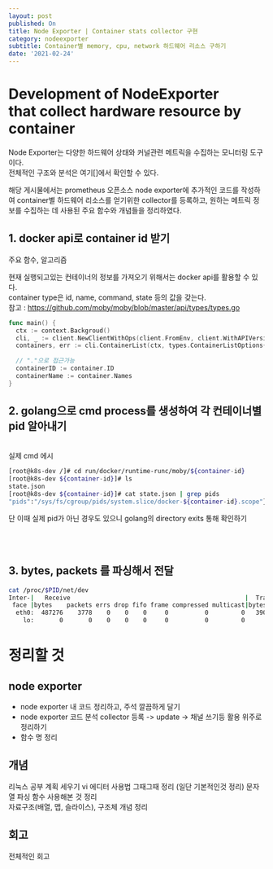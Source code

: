 ```yaml
---
layout: post
published: On
title: Node Exporter | Container stats collector 구현
category: nodeexporter
subtitle: Container별 memory, cpu, network 하드웨어 리소스 구하기
date: '2021-02-24'
---
```


# Development of NodeExporter <br> that collect hardware resource by container

Node Exporter는 다양한 하드웨어 상태와 커널관련 메트릭을 수집하는 모니터링 도구이다. <br>
전체적인 구조와 분석은 여기[]에서 확인할 수 있다. <br>

해당 게시물에서는 prometheus 오픈소스 node exporter에 추가적인 코드를 작성하여 container별 하드웨어 리소스를 얻기위한 collector를 등록하고, 원하는 메트릭 정보를 수집하는 데 사용된 주요 함수와 개념들을 정리하였다. 

## 1. docker api로 container id 받기

주요 함수, 알고리즘<br>

현재 실행되고있는 컨테이너의 정보를 가져오기 위해서는 docker api를 활용할 수 있다. <br>
container type은 id, name, command, state 등의 값을 갖는다.<br>
참고 : <https://github.com/moby/moby/blob/master/api/types/types.go>


```go
func main() {
  ctx := context.Backgroud()
  cli, _ := client.NewClientWithOps(client.FromEnv, client.WithAPIVersionNegotiaion())
  containers, err := cli.ContainerList(ctx, types.ContainerListOptions{})
  
  // "."으로 접근가능
  containerID := container.ID
  containerName := container.Names
}

```


## 2. golang으로 cmd process를 생성하여 각 컨테이너별 pid 알아내기

<br>
실제 cmd 에시

```sh
[root@k8s-dev /]# cd run/docker/runtime-runc/moby/${container-id}
[root@k8s-dev ${container-id}]# ls
state.json
[root@k8s-dev ${container-id}]# cat state.json | grep pids
"pids":"/sys/fs/cgroup/pids/system.slice/docker-${container-id}.scope"}
```

단 이때 실제 pid가 아닌 경우도 있으니 golang의 directory exits 통해 확인하기

<br><br>

## 3. bytes, packets 를 파싱해서 전달  

```sh
cat /proc/$PID/net/dev
Inter-|   Receive                                                |  Transmit
 face |bytes    packets errs drop fifo frame compressed multicast|bytes    packets errs drop fifo colls carrier compressed
  eth0:  487276    3778    0    0    0     0          0         0   390223    3727    0    0    0     0       0          0
    lo:       0       0    0    0    0     0          0         0        0       0    0    0    0     0       0          0
```



# 정리할 것 
## node exporter
- node exporter 내 코드 정리하고, 주석 깔끔하게 달기
- node exporter 코드 분석 collector 등록 -> update -> 채널 쓰기등 활용 위주로 정리하기 
- 함수 명 정리
  
## 개념 
리눅스 공부 계획 세우기 
vi 에디터 사용법 그때그때 정리 (일단 기본적인것 정리)
문자열 파싱 함수 사용해본 것 정리  
자료구조(배열, 맵, 슬라이스), 구조체 개념 정리

## 회고
전체적인 회고
